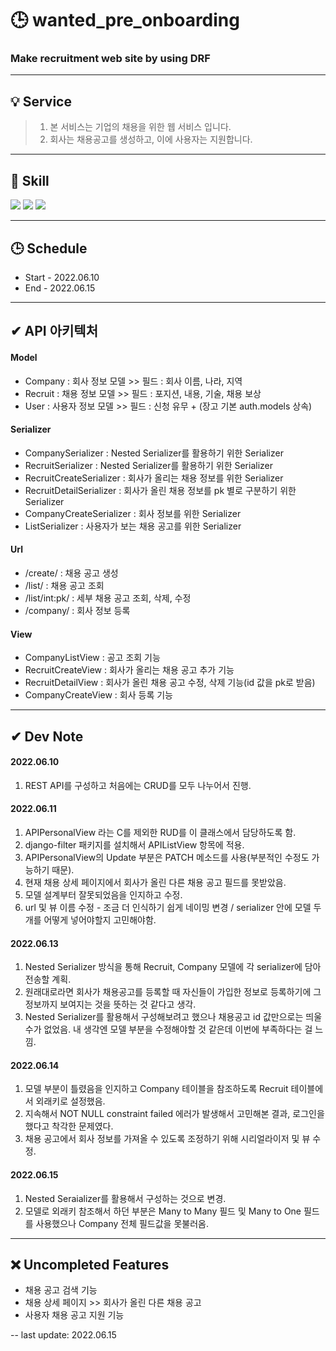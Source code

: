 # 🕒 wanted_pre_onboarding
### Make recruitment web site by using DRF

<hr>

## 💡 Service
> 1. 본 서비스는 기업의 채용을 위한 웹 서비스 입니다. 
> 2. 회사는 채용공고를 생성하고, 이에 사용자는 지원합니다.

<hr>

## 🔨 Skill
<img src="https://img.shields.io/badge/Django-092E20?style=flat&logo=Django&logoColor=white"/> <img src="https://img.shields.io/badge/DRF-092E20?style=flat&logo=Django&logoColor=white"/> <img src="https://img.shields.io/badge/SQLite-003B57?style=flat&logo=SQLite&logoColor=white"/>

<hr>

## 🕒 Schedule
- Start - 2022.06.10
- End - 2022.06.15

<hr>

## ✔ API 아키텍처

#### Model
- Company : 회사 정보 모델 >> 필드 : 회사 이름, 나라, 지역
- Recruit : 채용 정보 모델 >> 필드 : 포지션, 내용, 기술, 채용 보상
- User : 사용자 정보 모델 >> 필드 : 신청 유무 + (장고 기본 auth.models 상속)

#### Serializer
- CompanySerializer : Nested Serializer를 활용하기 위한 Serializer
- RecruitSerializer : Nested Serializer를 활용하기 위한 Serializer
- RecruitCreateSerializer : 회사가 올리는 채용 정보를 위한 Serializer
- RecruitDetailSerializer : 회사가 올린 채용 정보를 pk 별로 구분하기 위한 Serializer
- CompanyCreateSerializer : 회사 정보를 위한 Serializer
- ListSerializer : 사용자가 보는 채용 공고를 위한 Serializer

#### Url
- /create/ : 채용 공고 생성
- /list/ : 채용 공고 조회
- /list/int:pk/ : 세부 채용 공고 조회, 삭제, 수정
- /company/ : 회사 정보 등록

#### View
- CompanyListView : 공고 조회 기능
- RecruitCreateView : 회사가 올리는 채용 공고 추가 기능
- RecruitDetailView : 회사가 올린 채용 공고 수정, 삭제 기능(id 값을 pk로 받음)
- CompanyCreateView : 회사 등록 기능

<hr>

## ✔ Dev Note
#### 2022.06.10
1. REST API를 구성하고 처음에는 CRUD를 모두 나누어서 진행.

#### 2022.06.11
1. APIPersonalView 라는 C를 제외한 RUD를 이 클래스에서 담당하도록 함.
2. django-filter 패키지를 설치해서 APIListView 항목에 적용.
3. APIPersonalView의 Update 부분은 PATCH 메소드를 사용(부분적인 수정도 가능하기 때문).
4. 현재 채용 상세 페이지에서 회사가 올린 다른 채용 공고 필드를 못받았음.
5. 모델 설계부터 잘못되었음을 인지하고 수정.
6. url 및 뷰 이름 수정 - 조금 더 인식하기 쉽게 네이밍 변경 / serializer 안에 모델 두 개를 어떻게 넣어야할지 고민해야함.

#### 2022.06.13
1. Nested Serializer 방식을 통해 Recruit, Company 모델에 각 serializer에 담아 전송할 계획.
2. 원래대로라면 회사가 채용공고를 등록할 때 자신들이 가입한 정보로 등록하기에 그 정보까지 보여지는 것을 뜻하는 것 같다고 생각.
3. Nested Serializer를 활용해서 구성해보려고 했으나 채용공고 id 값만으로는 띄울 수가 없었음. 내 생각엔 모델 부분을 수정해야할 것 같은데 이번에 부족하다는 걸 느낌.

#### 2022.06.14
1. 모델 부분이 틀렸음을 인지하고 Company 테이블을 참조하도록 Recruit 테이블에서 외래키로 설정했음.
2. 지속해서 NOT NULL constraint failed 에러가 발생해서 고민해본 결과, 로그인을 했다고 착각한 문제였다.
3. 채용 공고에서 회사 정보를 가져올 수 있도록 조정하기 위해 시리얼라이저 및 뷰 수정.

#### 2022.06.15
1. Nested Seraializer를 활용해서 구성하는 것으로 변경.
2. 모델로 외래키 참조해서 하던 부분은 Many to Many 필드 및 Many to One 필드를 사용했으나 Company 전체 필드값을 못불러옴.

<hr>

## ❌ Uncompleted Features
- 채용 공고 검색 기능
- 채용 상세 페이지 >> 회사가 올린 다른 채용 공고
- 사용자 채용 공고 지원 기능


-- last update: 2022.06.15